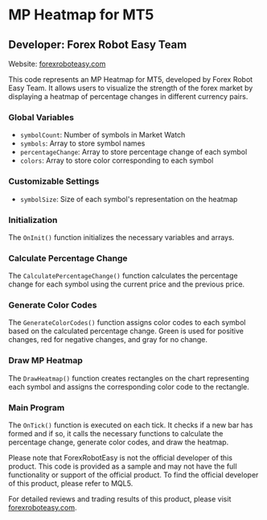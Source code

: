 # MP Heatmap for MT5

## Developer: Forex Robot Easy Team
Website: [forexroboteasy.com](https://forexroboteasy.com/forex-robot-review/mp-heatmap-for-mt5-review-visualize-forex-market-strength/)

This code represents an MP Heatmap for MT5, developed by Forex Robot Easy Team. It allows users to visualize the strength of the forex market by displaying a heatmap of percentage changes in different currency pairs.

### Global Variables
- `symbolCount`: Number of symbols in Market Watch
- `symbols`: Array to store symbol names
- `percentageChange`: Array to store percentage change of each symbol
- `colors`: Array to store color corresponding to each symbol

### Customizable Settings
- `symbolSize`: Size of each symbol's representation on the heatmap

### Initialization
The `OnInit()` function initializes the necessary variables and arrays.

### Calculate Percentage Change
The `CalculatePercentageChange()` function calculates the percentage change for each symbol using the current price and the previous price.

### Generate Color Codes
The `GenerateColorCodes()` function assigns color codes to each symbol based on the calculated percentage change. Green is used for positive changes, red for negative changes, and gray for no change.

### Draw MP Heatmap
The `DrawHeatmap()` function creates rectangles on the chart representing each symbol and assigns the corresponding color code to the rectangle.

### Main Program
The `OnTick()` function is executed on each tick. It checks if a new bar has formed and if so, it calls the necessary functions to calculate the percentage change, generate color codes, and draw the heatmap.

Please note that ForexRobotEasy is not the official developer of this product. This code is provided as a sample and may not have the full functionality or support of the official product. To find the official developer of this product, please refer to MQL5.

For detailed reviews and trading results of this product, please visit [forexroboteasy.com](https://forexroboteasy.com/forex-robot-review/mp-heatmap-for-mt5-review-visualize-forex-market-strength/).
